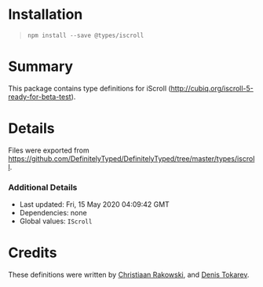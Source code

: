 # Installation
> `npm install --save @types/iscroll`

# Summary
This package contains type definitions for iScroll (http://cubiq.org/iscroll-5-ready-for-beta-test).

# Details
Files were exported from https://github.com/DefinitelyTyped/DefinitelyTyped/tree/master/types/iscroll.

### Additional Details
 * Last updated: Fri, 15 May 2020 04:09:42 GMT
 * Dependencies: none
 * Global values: `IScroll`

# Credits
These definitions were written by [Christiaan Rakowski](https://github.com/csrakowski), and [Denis Tokarev](https://github.com/devlato).
